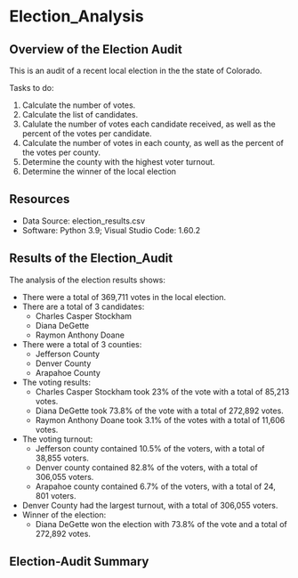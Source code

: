 # Election_Analysis

## Overview of the Election Audit
This is an audit of a recent local election in the the state of Colorado.

Tasks to do:
1) Calculate the number of votes.
2) Calculate the list of candidates.
3) Calulate the number of votes each candidate received, as well as the percent of the votes per candidate.
4) Calculate the number of votes in each county, as well as the percent of the votes per county.
5) Determine the county with the highest voter turnout.
6) Determine the winner of the local election


## Resources
- Data Source: election_results.csv
- Software: Python 3.9; Visual Studio Code: 1.60.2

## Results of the Election_Audit
The analysis of the election results shows:
 - There were a total of 369,711 votes in the local election.
 - There are a total of 3 candidates:
      - Charles Casper Stockham
      - Diana DeGette
      - Raymon Anthony Doane
 - There were a total of 3 counties:
      - Jefferson County
      - Denver County
      - Arapahoe County
 - The voting results:
      - Charles Casper Stockham took 23% of the vote with a total of 85,213 votes.
      - Diana DeGette took 73.8% of the vote with a total of 272,892 votes.
      - Raymon Anthony Doane took 3.1% of the votes with a total of 11,606 votes.
 - The voting turnout:
      - Jefferson county contained 10.5% of the voters, with a total of 38,855 voters.
      - Denver county contained 82.8% of the voters, with a total of 306,055 voters.
      - Arapahoe county contained 6.7% of the voters, with a total of 24, 801 voters.
 - Denver County had the largest turnout, with a total of 306,055 voters. 
 - Winner of the election:
      - Diana DeGette won the election with 73.8% of the vote and a total of 272,892 votes.


## Election-Audit Summary

